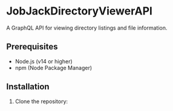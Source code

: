 # JobJackDirectoryViewerAPI

A GraphQL API for viewing directory listings and file information.

## Prerequisites

- Node.js (v14 or higher)
- npm (Node Package Manager)

## Installation

1. Clone the repository:

